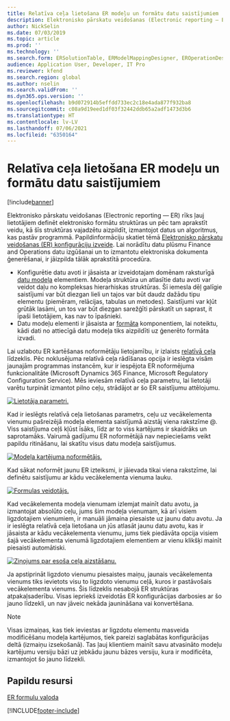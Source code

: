 ```yaml
---
title: Relatīva ceļa lietošana ER modeļu un formātu datu saistījumiem
description: Elektronisko pārskatu veidošanas (Electronic reporting — ER) rīks ļauj definēt elektronisko formātu struktūras un pēc tam aprakstīt, kā šīs struktūras vajadzētu aizpildīt.
author: NickSelin
ms.date: 07/03/2019
ms.topic: article
ms.prod: ''
ms.technology: ''
ms.search.form: ERSolutionTable, ERModelMappingDesigner, EROperationDesigner, ERExpressionDesignerFormula
audience: Application User, Developer, IT Pro
ms.reviewer: kfend
ms.search.region: global
ms.author: nselin
ms.search.validFrom: ''
ms.dyn365.ops.version: ''
ms.openlocfilehash: b9d072914b5effdd733ec2c18e4ada877f932ba8
ms.sourcegitcommit: c08a9d19eed1df03f32442ddb65a2adf1473d3b6
ms.translationtype: HT
ms.contentlocale: lv-LV
ms.lasthandoff: 07/06/2021
ms.locfileid: "6350164"
---
```

# <a name="use-a-relative-path-in-data-bindings-of-er-models-and-formats"></a>Relatīva ceļa lietošana ER modeļu un formātu datu saistījumiem

[!include[banner](../includes/banner.md)]

Elektronisko pārskatu veidošanas (Electronic reporting — ER) rīks ļauj lietotājiem definēt elektronisko formātu struktūras un pēc tam aprakstīt veidu, kā šīs struktūras vajadzētu aizpildīt, izmantojot datus un algoritmus, kas pastāv programmā. Papildinformāciju skatiet tēmā [Elektronisko pārskatu veidošanas (ER) konfigurāciju izveide](electronic-reporting-configuration.md). Lai norādītu datu plūsmu Finance and Operations datu izgūšanai un to izmantotu elektroniska dokumenta ģenerēšanai, ir jāizpilda tālāk aprakstītā procedūra.

- Konfigurētie datu avoti ir jāsaista ar izveidotajam domēnam raksturīgā [datu modeļa](general-electronic-reporting.md#data-model-and-model-mapping-components) elementiem. Modeļa struktūra un atlasītie datu avoti var veidot daļu no kompleksas hierarhiskas struktūras. Šī iemesla dēļ galīgie saistījumi var būt diezgan lieli un tajos var būt daudz dažādu tipu elementu (piemēram, relācijas, tabulas un metodes). Saistījumi var kļūt grūtāk lasāmi, un tos var būt diezgan sarežģīti pārskatīt un saprast, it īpaši lietotājiem, kas nav to īpašnieki. 
- Datu modeļu elementi ir jāsaista ar [formāta](general-electronic-reporting.md#FormatComponentOutbound) komponentiem, lai noteiktu, kādi dati no attiecīgā datu modeļa tiks aizpildīti uz ģenerēto formāta izvadi.

Lai uzlabotu ER kartēšanas noformētāju lietojamību, ir izlaists [relatīvā ceļa](er-formula-language.md#relative-path) līdzeklis. Pēc noklusējuma relatīvā ceļa rādīšanas opcija ir ieslēgta visām jaunajām programmas instancēm, kur ir iespējota ER noformējuma funkcionalitāte (Microsoft Dynamics 365 Finance, Microsoft Regulatory Configuration Service). Mēs ieviesām relatīvā ceļa parametru, lai lietotāji varētu turpināt izmantot pilno ceļu, strādājot ar šo ER saistījumu attēlojumu.

[![Lietotāja parametri.](./media/relative-path-01.png)](./media/relative-path-01.png)

 
Kad ir ieslēgts relatīvā ceļa lietošanas parametrs, ceļu uz vecākelementa vienumu pašreizējā modeļa elementa saistījumā aizstāj viena rakstzīme @. Viss saistījuma ceļš kļūst īsāks, līdz ar to viss kartējums ir skaidrāks un saprotamāks. Vairumā gadījumu ER noformētājā nav nepieciešams veikt papildu ritināšanu, lai skatītu visus datu modeļa saistījumus.

[![Modeļa kartējuma noformētājs.](./media/relative-path-02.png)](./media/relative-path-02.png)
 
Kad sākat noformēt jaunu ER izteiksmi, ir jāievada tikai viena rakstzīme, lai definētu saistījumu ar kādu vecākelementa vienuma lauku.

[![Formulas veidotājs.](./media/relative-path-03.png)](./media/relative-path-03.png)
 
Kad vecākelementa modeļa vienumam izlemjat mainīt datu avotu, ja izmantojat absolūto ceļu, jums šim modeļa vienumam, kā arī visiem ligzdotajiem vienumiem, ir manuāli jāmaina piesaiste uz jaunu datu avotu. Ja ir ieslēgta relatīvā ceļa lietošana un jūs atlasāt jaunu datu avotu, kas ir jāsaista ar kādu vecākelementa vienumu, jums tiek piedāvāta opcija visiem šajā vecākelementa vienumā ligzdotajiem elementiem ar vienu klikšķi mainīt piesaisti automātiski.

[![Ziņojums par esoša ceļa aizstāšanu.](./media/relative-path-04.png)](./media/relative-path-04.png)
 
Ja apstiprināt ligzdoto vienumu piesaistes maiņu, jaunais vecākelementa vienums tiks ievietots visu to ligzdoto vienumu ceļā, kuros ir pastāvošais vecākelementa vienums.
Šis līdzeklis nesabojā ER struktūras atpakaļsaderību. Visas iepriekš izveidotās ER konfigurācijas darbosies ar šo jauno līdzekli, un nav jāveic nekāda jaunināšana vai konvertēšana.

> [!NOTE]
> Visas izmaiņas, kas tiek ieviestas ar ligzdotu elementu masveida modificēšanu modeļa kartējumos, tiek pareizi saglabātas konfigurācijas deltā (izmaiņu izsekošanā). Tas ļauj klientiem mainīt savu atvasināto modeļu kartējumu versiju bāzi uz jebkādu jaunu bāzes versiju, kura ir modificēta, izmantojot šo jauno līdzekli.

## <a name="additional-resources"></a>Papildu resursi

[ER formulu valoda](er-formula-language.md)


[!INCLUDE[footer-include](../../../includes/footer-banner.md)]